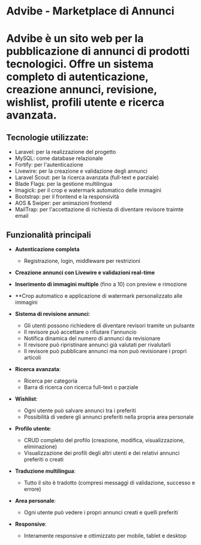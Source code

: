 # Advibe - Marketplace di Annunci

# Advibe è un sito web per la pubblicazione di annunci di prodotti tecnologici. Offre un sistema completo di autenticazione, creazione annunci, revisione, wishlist, profili utente e ricerca avanzata.
## Tecnologie utilizzate:
- Laravel: per la realizzazione del progetto
- MySQL: come database relazionale
- Fortify: per l'autenticazione
- Livewire: per la creazione e validazione degli annunci
- Laravel Scout: per la ricerca avanzata (full-text e parziale)
- Blade Flags: per la gestione multilingua
- Imagick: per il crop e watermark automatico delle immagini
- Bootstrap: per il frontend e la responsività
- AOS & Swiper: per animazioni frontend
- MailTrap: per l'accettazione di richiesta di diventare revisore traimte email

## Funzionalità principali

- **Autenticazione completa**
  - Registrazione, login, middleware per restrizioni

- **Creazione annunci con Livewire e validazioni real-time**

- **Inserimento di immagini multiple** (fino a 10) con preview e rimozione

- **Crop automatico e applicazione di watermark personalizzato alle immagini

- **Sistema di revisione annunci**:
  - Gli utenti possono richiedere di diventare revisori tramite un pulsante
  - Il revisore può accettare o rifiutare l'annuncio
  - Notifica dinamica del numero di annunci da revisionare
  - Il revisore può ripristinare annunci già valutati per rivalutarli
  - Il revisore può pubblicare annunci ma non può revisionare i propri articoli

- **Ricerca avanzata**:
  - Ricerca per categoria
  - Barra di ricerca con ricerca full-text o parziale

- **Wishlist**:
  - Ogni utente può salvare annunci tra i preferiti
  - Possibilità di vedere gli annunci preferiti nella propria area personale

- **Profilo utente**:
  - CRUD completo del profilo (creazione, modifica, visualizzazione, eliminazione)
  - Visualizzazione dei profili degli altri utenti e dei relativi annunci preferiti o creati

- **Traduzione multilingua**:
  - Tutto il sito è tradotto (compresi messaggi di validazione, successo e errore)

- **Area personale**:
  - Ogni utente può vedere i propri annunci creati e quelli preferiti

- **Responsive**:
  - Interamente responsive e ottimizzato per mobile, tablet e desktop


